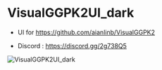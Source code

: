 # VisualGGPK2UI_dark
- UI for https://github.com/aianlinb/VisualGGPK2

- Discord : https://discord.gg/2g738Q5

![VisualGGPK2UI_dark](https://github.com/vmv/VisualGGPK2UI_dark/assets/17906882/da77e8a0-299a-4d2c-80e7-fb663b2bbaf1)
